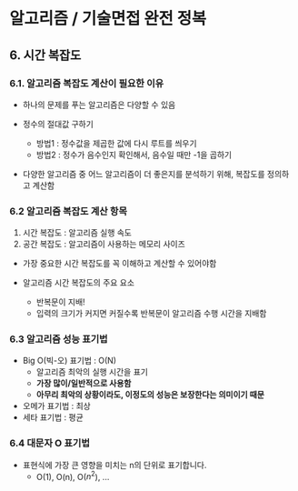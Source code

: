 # 알고리즘 / 기술면접 완전 정복

## 6. 시간 복잡도

### 6.1. 알고리즘 복잡도 계산이 필요한 이유
- 하나의 문제를 푸는 알고리즘은 다양할 수 있음
- 정수의 절대값 구하기
    - 방법1 : 정수값을 제곱한 값에 다시 루트를 씌우기
    - 방법2 : 정수가 음수인지 확인해서, 음수일 때만 -1을 곱하기

- 다양한 알고리즘 중 어느 알고리즘이 더 좋은지를 분석하기 위해, 복잡도를 정의하고 계산함

### 6.2 알고리즘 복잡도 계산 항목
1. 시간 복잡도 : 알고리즘 실행 속도
2. 공간 복잡도 : 알고리즘이 사용하는 메모리 사이즈
- 가장 중요한 시간 복잡도를 꼭 이해하고 계산할 수 있어야함

- 알고리즘 시간 복잡도의 주요 요소
    - 반복문이 지배!
    - 입력의 크기가 커지면 커질수록 반복문이 알고리즘 수행 시간을 지배함

### 6.3 알고리즘 성능 표기법
- Big O(빅-오) 표기법 : O(N)
    - 알고리즘 최악의 실행 시간을 표기
    - **가장 많이/일반적으로 사용함**
    - **아무리 최악의 상황이라도, 이정도의 성능은 보장한다는 의미이기 때문**
- 오메가 표기법 : 최상
- 세타 표기법 : 평균

### 6.4 대문자 O 표기법
- 표현식에 가장 큰 영향을 미치는 n의 단위로 표기합니다.
    - O(1), O(n), O($n^2$), ...

